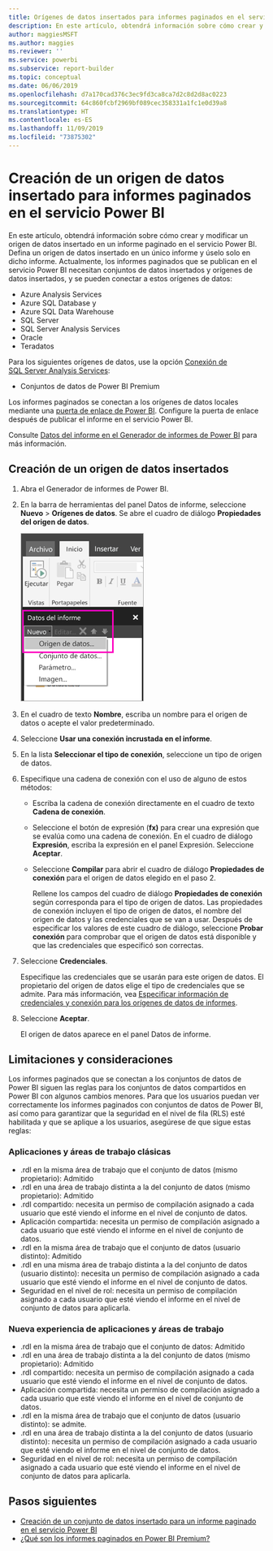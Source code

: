 ```yaml
---
title: Orígenes de datos insertados para informes paginados en el servicio Power BI
description: En este artículo, obtendrá información sobre cómo crear y modificar un origen de datos insertado en un informe paginado en el servicio Power BI.
author: maggiesMSFT
ms.author: maggies
ms.reviewer: ''
ms.service: powerbi
ms.subservice: report-builder
ms.topic: conceptual
ms.date: 06/06/2019
ms.openlocfilehash: d7a170cad376c3ec9fd3ca8ca7d2c8d2d8ac0223
ms.sourcegitcommit: 64c860fcbf2969bf089cec358331a1fc1e0d39a8
ms.translationtype: HT
ms.contentlocale: es-ES
ms.lasthandoff: 11/09/2019
ms.locfileid: "73875302"
---
```

# <a name="create-an-embedded-data-source-for-paginated-reports-in-the-power-bi-service"></a>Creación de un origen de datos insertado para informes paginados en el servicio Power BI

En este artículo, obtendrá información sobre cómo crear y modificar un origen de datos insertado en un informe paginado en el servicio Power BI. Defina un origen de datos insertado en un único informe y úselo solo en dicho informe. Actualmente, los informes paginados que se publican en el servicio Power BI necesitan conjuntos de datos insertados y orígenes de datos insertados, y se pueden conectar a estos orígenes de datos:

- Azure Analysis Services
- Azure SQL Database y 
- Azure SQL Data Warehouse
- SQL Server
- SQL Server Analysis Services
- Oracle 
- Teradatos 

Para los siguientes orígenes de datos, use la opción [Conexión de SQL Server Analysis Services](service-premium-connect-tools.md):

- Conjuntos de datos de Power BI Premium

Los informes paginados se conectan a los orígenes de datos locales mediante una [puerta de enlace de Power BI](service-gateway-onprem.md). Configure la puerta de enlace después de publicar el informe en el servicio Power BI.

Consulte [Datos del informe en el Generador de informes de Power BI](report-builder-data.md) para más información.

## <a name="create-an-embedded-data-source"></a>Creación de un origen de datos insertados
  
1. Abra el Generador de informes de Power BI.

1. En la barra de herramientas del panel Datos de informe, seleccione **Nuevo** > **Orígenes de datos**. Se abre el cuadro de diálogo **Propiedades del origen de datos**.

    ![Nuevo origen de datos](media/paginated-reports-embedded-data-source/power-bi-paginated-new-data-source.png)
  
2.  En el cuadro de texto **Nombre**, escriba un nombre para el origen de datos o acepte el valor predeterminado.  
  
3.  Seleccione **Usar una conexión incrustada en el informe**.  
  
1.  En la lista **Seleccionar el tipo de conexión**, seleccione un tipo de origen de datos. 

1.  Especifique una cadena de conexión con el uso de alguno de estos métodos:  
  
    -   Escriba la cadena de conexión directamente en el cuadro de texto **Cadena de conexión**. 
  
    -   Seleccione el botón de expresión (**fx)** para crear una expresión que se evalúa como una cadena de conexión. En el cuadro de diálogo **Expresión**, escriba la expresión en el panel Expresión. Seleccione **Aceptar**. 
  
    -   Seleccione **Compilar** para abrir el cuadro de diálogo **Propiedades de conexión** para el origen de datos elegido en el paso 2.  
  
        Rellene los campos del cuadro de diálogo **Propiedades de conexión** según corresponda para el tipo de origen de datos. Las propiedades de conexión incluyen el tipo de origen de datos, el nombre del origen de datos y las credenciales que se van a usar. Después de especificar los valores de este cuadro de diálogo, seleccione **Probar conexión** para comprobar que el origen de datos está disponible y que las credenciales que especificó son correctas.  
  
4.  Seleccione **Credenciales**.  
  
     Especifique las credenciales que se usarán para este origen de datos. El propietario del origen de datos elige el tipo de credenciales que se admite. Para más información, vea [Especificar información de credenciales y conexión para los orígenes de datos de informes](https://docs.microsoft.com/sql/reporting-services/report-data/specify-credential-and-connection-information-for-report-data-sources).
  
5.  Seleccione **Aceptar**.  
  
     El origen de datos aparece en el panel Datos de informe.  
     
## <a name="limitations-and-considerations"></a>Limitaciones y consideraciones

Los informes paginados que se conectan a los conjuntos de datos de Power BI siguen las reglas para los conjuntos de datos compartidos en Power BI con algunos cambios menores.  Para que los usuarios puedan ver correctamente los informes paginados con conjuntos de datos de Power BI, así como para garantizar que la seguridad en el nivel de fila (RLS) esté habilitada y que se aplique a los usuarios, asegúrese de que sigue estas reglas:

### <a name="classic-apps-and-workspaces"></a>Aplicaciones y áreas de trabajo clásicas

- .rdl en la misma área de trabajo que el conjunto de datos (mismo propietario): Admitido
- .rdl en una área de trabajo distinta a la del conjunto de datos (mismo propietario): Admitido
- .rdl compartido: necesita un permiso de compilación asignado a cada usuario que esté viendo el informe en el nivel de conjunto de datos.
- Aplicación compartida: necesita un permiso de compilación asignado a cada usuario que esté viendo el informe en el nivel de conjunto de datos.
- .rdl en la misma área de trabajo que el conjunto de datos (usuario distinto): Admitido
- .rdl en una misma área de trabajo distinta a la del conjunto de datos (usuario distinto): necesita un permiso de compilación asignado a cada usuario que esté viendo el informe en el nivel de conjunto de datos.
- Seguridad en el nivel de rol: necesita un permiso de compilación asignado a cada usuario que esté viendo el informe en el nivel de conjunto de datos para aplicarla.

### <a name="new-experience-apps-and-workspaces"></a>Nueva experiencia de aplicaciones y áreas de trabajo

- .rdl en la misma área de trabajo que el conjunto de datos: Admitido
- .rdl en una área de trabajo distinta a la del conjunto de datos (mismo propietario): Admitido
- .rdl compartido: necesita un permiso de compilación asignado a cada usuario que esté viendo el informe en el nivel de conjunto de datos.
- Aplicación compartida: necesita un permiso de compilación asignado a cada usuario que esté viendo el informe en el nivel de conjunto de datos.
- .rdl en la misma área de trabajo que el conjunto de datos (usuario distinto): se admite.
- .rdl en una área de trabajo distinta a la del conjunto de datos (usuario distinto): necesita un permiso de compilación asignado a cada usuario que esté viendo el informe en el nivel de conjunto de datos.
- Seguridad en el nivel de rol: necesita un permiso de compilación asignado a cada usuario que esté viendo el informe en el nivel de conjunto de datos para aplicarla.

## <a name="next-steps"></a>Pasos siguientes

- [Creación de un conjunto de datos insertado para un informe paginado en el servicio Power BI](paginated-reports-create-embedded-dataset.md)
- [¿Qué son los informes paginados en Power BI Premium?](paginated-reports-report-builder-power-bi.md)
